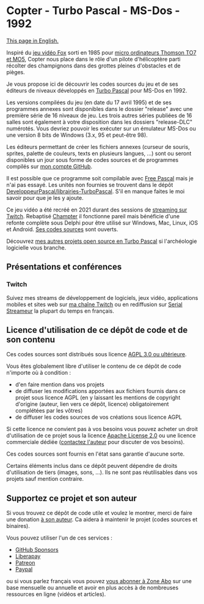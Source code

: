 # Copter - Turbo Pascal - MS-Dos - 1992

[This page in English.](README.md)

Inspiré du [jeu vidéo Fox](http://jeuxvideos8090.free.fr/index.php?Id_Soft=132) sorti en 1985 pour [micro ordinateurs Thomson TO7 et MO5](https://fr.wikipedia.org/wiki/Thomson_TO7/70), Copter nous place dans le rôle d'un pilote d'hélicoptère parti récolter des champignons dans des grottes pleines d'obstacles et de pièges.

Je vous propose ici de découvrir les codes sources du jeu et de ses éditeurs de niveaux développés en [Turbo Pascal](https://fr.wikipedia.org/wiki/Turbo_Pascal) pour MS-Dos en 1992.

Les versions compilées du jeu (en date du 17 avril 1995) et de ses programmes annexes sont disponibles dans le dossier "release" avec une première série de 16 niveaux de jeu. Les trois autres séries publiées de 16 salles sont également à votre disposition dans les dossiers "release-DLC" numérotés. Vous devriez pouvoir les exécuter sur un émulateur MS-Dos ou une version 8 bits de Windows (3.x, 95 et peut-être 98).

Les éditeurs permettant de créer les fichiers annexes (curseur de souris, sprites, palette de couleurs, texts en plusieurs langues, ...) sont ou seront disponibles un jour sous forme de codes sources et de programmes compilés sur [mon compte GitHub](https://github.com/DeveloppeurPascal?tab=repositories&q=Maker+TurboPascal&type=&language=&sort=).

Il est possible que ce programme soit compilable avec [Free Pascal](https://www.freepascal.org) mais je n'ai pas essayé. Les unités non fournies se trouvent dans le dépôt [DeveloppeurPascal/librairies-TurboPascal](https://github.com/DeveloppeurPascal/librairies-TurboPascal). S'il en manque faites le moi savoir pour que je les y ajoute.

Ce jeu vidéo a été recréé en 2021 durant des sessions de [streaming sur Twitch](https://www.twitch.tv/patrickpremartin). Rebaptisé [Champter](https://champter.gamolf.fr/) il fonctionne pareil mais bénéficie d'une refonte complète sous Delphi pour être utilisé sur Windows, Mac, Linux, iOS et Android. [Ses codes sources](https://github.com/DeveloppeurPascal/Champter) sont ouverts.

Découvrez [mes autres projets open source en Turbo Pascal](https://github.com/DeveloppeurPascal?tab=repositories&q=TurboPascal&type=&language=&sort=) si l'archéologie logicielle vous branche.

## Présentations et conférences

### Twitch

Suivez mes streams de développement de logiciels, jeux vidéo, applications mobiles et sites web sur [ma chaîne Twitch](https://www.twitch.tv/patrickpremartin) ou en rediffusion sur [Serial Streameur](https://serialstreameur.fr) la plupart du temps en français.

## Licence d'utilisation de ce dépôt de code et de son contenu

Ces codes sources sont distribués sous licence [AGPL 3.0 ou ultérieure](https://choosealicense.com/licenses/agpl-3.0/).

Vous êtes globalement libre d'utiliser le contenu de ce dépôt de code n'importe où à condition :
* d'en faire mention dans vos projets
* de diffuser les modifications apportées aux fichiers fournis dans ce projet sous licence AGPL (en y laissant les mentions de copyright d'origine (auteur, lien vers ce dépôt, licence) obligatoirement complétées par les vôtres)
* de diffuser les codes sources de vos créations sous licence AGPL

Si cette licence ne convient pas à vos besoins vous pouvez acheter un droit d'utilisation de ce projet sous la licence [Apache License 2.0](https://choosealicense.com/licenses/apache-2.0/) ou une licence commerciale dédiée ([contactez l'auteur](https://developpeur-pascal.fr/nous-contacter.php) pour discuter de vos besoins).

Ces codes sources sont fournis en l'état sans garantie d'aucune sorte.

Certains éléments inclus dans ce dépôt peuvent dépendre de droits d'utilisation de tiers (images, sons, ...). Ils ne sont pas réutilisables dans vos projets sauf mention contraire.

## Supportez ce projet et son auteur

Si vous trouvez ce dépôt de code utile et voulez le montrer, merci de faire une donation [à son auteur](https://github.com/DeveloppeurPascal). Ca aidera à maintenir le projet (codes sources et binaires).

Vous pouvez utiliser l'un de ces services :

* [GitHub Sponsors](https://github.com/sponsors/DeveloppeurPascal)
* [Liberapay](https://liberapay.com/PatrickPremartin)
* [Patreon](https://www.patreon.com/patrickpremartin)
* [Paypal](https://www.paypal.com/paypalme/patrickpremartin)

ou si vous parlez français vous pouvez [vous abonner à Zone Abo](https://zone-abo.fr/nos-abonnements.php) sur une base mensuelle ou annuelle et avoir en plus accès à de nombreuses ressources en ligne (vidéos et articles).
